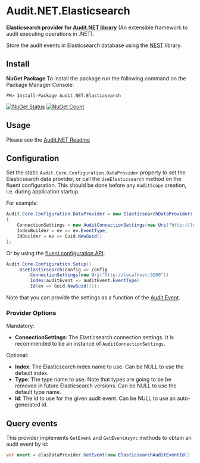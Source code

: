 # Audit.NET.Elasticsearch
**Elasticsearch provider for [Audit.NET library](https://github.com/thepirat000/Audit.NET)** (An extensible framework to audit executing operations in .NET).

Store the audit events in Elasticsearch database using the [NEST](https://www.nuget.org/packages/Nest) library.

## Install

**NuGet Package** 
To install the package run the following command on the Package Manager Console:

```
PM> Install-Package Audit.NET.Elasticsearch
```

[![NuGet Status](https://img.shields.io/nuget/v/Audit.NET.Elasticsearch.svg?style=flat)](https://www.nuget.org/packages/Audit.NET.Elasticsearch/)
[![NuGet Count](https://img.shields.io/nuget/dt/Audit.NET.Elasticsearch.svg)](https://www.nuget.org/packages/Audit.NET.Elasticsearch/)

## Usage
Please see the [Audit.NET Readme](https://github.com/thepirat000/Audit.NET#usage)

## Configuration
Set the static `Audit.Core.Configuration.DataProvider` property to set the Elasticsearch data provider, or call the `UseElasticsearch` 
method on the fluent configuration. This should be done before any `AuditScope` creation, i.e. during application startup.


For example:
```c#
Audit.Core.Configuration.DataProvider = new ElasticsearchDataProvider()
{
    ConnectionSettings = new AuditConnectionSettings(new Uri("http://localhost:9200")),
    IndexBuilder = ev => ev.EventType,
    IdBuilder = ev => Guid.NewGuid()
};
```

Or by using the [fluent configuration API](https://github.com/thepirat000/Audit.NET#configuration-fluent-api):
```c#
Audit.Core.Configuration.Setup()
    .UseElasticsearch(config => config
        .ConnectionSettings(new Uri("http://localhost:9200"))
        .Index(auditEvent => auditEvent.EventType)
        .Id(ev => Guid.NewGuid()));
```

Note that you can provide the settings as a function of the [Audit Event](https://github.com/thepirat000/Audit.NET#usage).


### Provider Options

Mandatory:
- **ConnectionSettings**: The Elasticsearch connection settings. It is recommended to be an instance of `AuditConnectionSettings`.

Optional:
- **Index**: The Elasticsearch index name to use. Can be NULL to use the default index. 
- **Type**: The type name to use. Note that types are going to be be removed in future Elasticsearch versions. Can be NULL to use the default type name.
- **Id**: The id to use for the given audit event. Can be NULL to use an auto-generated id.

## Query events

This provider implements `GetEvent` and `GetEventAsync` methods to obtain an audit event by id:

```c#
var event = elasDataProvider.GetEvent(new ElasticsearchAuditEventId() { Index = "myindex", Id = "myid" });
```
